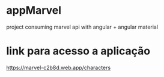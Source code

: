 # appMarvel
project consuming marvel api with angular + angular material

# link para acesso a aplicação
https://marvel-c2b8d.web.app/characters
